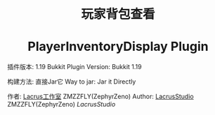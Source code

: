 <center><h1>玩家背包查看</h1></center>
<center><h1>PlayerInventoryDisplay Plugin</h1></center>

插件版本: 1.19 Bukkit 
Plugin Version: Bukkit 1.19

构建方法: 直接Jar它
Way to jar: Jar it Directly

作者: <a href="http://syzygy.top">Lacrus工作室</a> ZMZZFLY(ZephyrZeno)
Author: <a href="http://syzygy.top">LacrusStudio</a> ZMZZFLY(ZephyrZeno)
*LacrusStudio*
